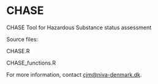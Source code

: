 # CHASE
CHASE Tool for Hazardous Substance status assessment

Source files:

CHASE.R

CHASE_functions.R

For more information, contact cjm@niva-denmark.dk.
